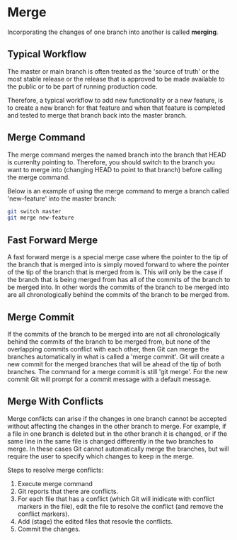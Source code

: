 # Merge

Incorporating the changes of one branch into another is called **merging**.

## Typical Workflow

The master or main branch is often treated as the 'source of truth' or the most stable release or the release that is approved to be made available to the public or to be part of running production code.

Therefore, a typical workflow to add new functionality or a new feature, is to create a new branch for that feature and when that feature is completed and tested to merge that branch back into the master branch.

## Merge Command

The merge command merges the named branch into the branch that HEAD is currenlty pointing to. Therefore, you should switch to the branch you want to merge into (changing HEAD to point to that branch) before calling the merge command.

Below is an example of using the merge command to merge a branch called 'new-feature' into the master branch:

```sh
git switch master
git merge new-feature
```

## Fast Forward Merge

A fast forward merge is a special merge case where the pointer to the tip of the branch that is merged into is simply moved forward to where the pointer of the tip of the branch that is merged from is. This will only be the case if the branch that is being merged from has all of the commits of the branch to be merged into. In other words the commits of the branch to be merged into are all chronologically behind the commits of the branch to be merged from.


## Merge Commit

If the commits of the branch to be merged into are not all chronologically behind the commits of the branch to be merged from, but none of the overlapping commits conflict with each other, then Git can merge the branches automatically in what is called a 'merge commit'. Git will create a new commit for the merged branches that will be ahead of the tip of both branches. The command for a merge commit is still 'git merge'. For the new commit Git will prompt for a commit message with a default message.

## Merge With Conflicts

Merge conflicts can arise if the changes in one branch cannot be accepted without affecting the changes in the other branch to merge. For example, if a file in one branch is deleted but in the other branch it is changed, or if the same line in the same file is changed differently in the two branches to merge. In these cases Git cannot automatically merge the branches, but will require the user to specify which changes to keep in the merge.

Steps to resolve merge conflicts:

1. Execute merge command
2. Git reports that there are conflicts.
3. For each file that has a conflict (which Git will inidicate with conflict markers in the file), edit the file to resolve the conflict (and remove the conflict markers).
4. Add (stage) the edited files that resovle the conflicts.
5. Commit the changes.





